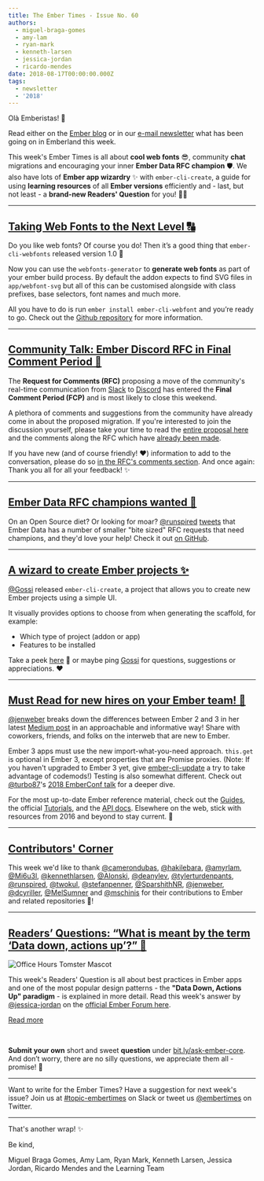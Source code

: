 ```yaml
---
title: The Ember Times - Issue No. 60
authors:
  - miguel-braga-gomes
  - amy-lam
  - ryan-mark
  - kenneth-larsen
  - jessica-jordan
  - ricardo-mendes
date: 2018-08-17T00:00:00.000Z
tags:
  - newsletter
  - '2018'
---
```



Olà Emberistas! 🐹

Read either on the [Ember blog](https://emberjs.com/blog/tags/newsletter.html) or in our [e-mail newsletter](https://the-emberjs-times.ongoodbits.com/) what has been going on in Emberland this week.

This week's Ember Times is all about **cool web fonts** 😎, community **chat** migrations and encouraging your inner **Ember Data RFC champion** 🛡. We also have lots of **Ember app wizardry** ✨ with `ember-cli-create`, a guide for using **learning resources** of all **Ember versions** efficiently and - last, but not least - a **brand-new Readers' Question** for you! 💁🏻

<!-- READMORE -->

---

## [Taking Web Fonts to the Next Level 🔠](https://github.com/vitch/ember-cli-webfont)

Do you like web fonts? Of course you do! Then it’s a good thing that `ember-cli-webfonts` released version 1.0 🎉

Now you can use the `webfonts-generator` to **generate web fonts** as part of your ember build process. By default the addon expects to find SVG files in `app/webfont-svg` but all of this can be customised alongside with class prefixes, base selectors, font names and much more.

All you have to do is run `ember install ember-cli-webfont` and you’re ready to go. Check out the [Github repository](https://github.com/vitch/ember-cli-webfont) for more information.

---

## [Community Talk: Ember Discord RFC in Final Comment Period 📢](https://github.com/emberjs/rfcs/pull/345)

The **Request for Comments (RFC)** proposing a move of the community's real-time communication from
[Slack](https://ember-community-slackin.herokuapp.com/) to [Discord](https://discordapp.com/) has entered the **Final Comment Period (FCP)** and is most likely to close this weekend.

A plethora of comments and suggestions from the community have already come in about the proposed migration.
If you're interested to join the discussion yourself, please take your time to
read the [entire proposal here](https://github.com/MelSumner/rfcs/blob/feature/rfc-discord/text/0000-discord.md) and
the comments along the RFC which have [already been made](https://github.com/emberjs/rfcs/pull/345).

If you have new (and of course friendly! ❤️) information to add to the conversation, please do so [in the RFC's comments section](https://github.com/emberjs/rfcs/pull/345). And once again: Thank you all for all your feedback! ✨

---

## [Ember Data RFC champions wanted 💪](https://github.com/emberjs/rfcs/issues?utf8=%E2%9C%93&q=is%3Aissue+is%3Aopen+label%3AT-ember-data+label%3A%22Needs+Champion%22)

On an Open Source diet? Or looking for moar? [@runspired](https://github.com/runspired) [tweets](https://twitter.com/Runspired/status/1030260354519982080) that Ember Data has a number of smaller "bite sized" RFC requests that need champions, and they'd love your help! Check it out [on GitHub](https://github.com/emberjs/rfcs/issues?q=is%3Aissue+is%3Aopen+label%3AT-ember-data+label%3A%22Needs+Champion%22).

---

## [A wizard to create Ember projects ✨‍](https://github.com/gossi/ember-cli-create)

[@Gossi](https://github.com/gossi) released `ember-cli-create`, a project that allows you to create new Ember projects using a simple UI.

It visually provides options to choose from when generating the scaffold, for example:

- Which type of project (addon or app)
- Features to be installed

Take a peek [here](https://github.com/gossi/ember-cli-create) 👀 or maybe ping [Gossi](https://twitter.com/unistyler) for questions, suggestions or appreciations. ❤️

---

## [Must Read for new hires on your Ember team! 🐹](https://medium.com/front-end-hacking/how-to-use-ember-2-code-in-your-ember-3-app-9ed15c28bad6)

[@jenweber](https://github.com/jenweber) breaks down the differences between Ember 2 and 3 in her latest [Medium post](https://medium.com/front-end-hacking/how-to-use-ember-2-code-in-your-ember-3-app-9ed15c28bad6) in an approachable and informative way! Share with coworkers, friends, and folks on the interweb that are new to Ember.

Ember 3 apps must use the new import-what-you-need approach. `this.get` is optional in Ember 3, except properties that are Promise proxies. (Note: If you haven't upgraded to Ember 3 yet, give [ember-cli-update](https://github.com/ember-cli/ember-cli-update#readme) a try to take advantage of codemods!) Testing is also somewhat different. Check out [@turbo87](https://github.com/turbo87/)'s [2018 EmberConf talk](https://www.youtube.com/watch?v=8D-O4cSteRk) for a deeper dive.

For the most up-to-date Ember reference material, check out the [Guides](https://guides.emberjs.com/release/), the official [Tutorials](https://guides.emberjs.com/release/tutorial/ember-cli/), and the [API docs](https://emberjs.com/api). Elsewhere on the web, stick with resources from 2016 and beyond to stay current. 💯

---


## [Contributors' Corner](https://guides.emberjs.com/release/contributing/repositories/)

<p>This week we'd like to thank <a href="https://github.com/camerondubas" target="gh-user">@camerondubas</a>, <a href="https://github.com/hakilebara" target="gh-user">@hakilebara</a>, <a href="https://github.com/amyrlam" target="gh-user">@amyrlam</a>, <a href="https://github.com/Mi6u3l" target="gh-user">@Mi6u3l</a>, <a href="https://github.com/kennethlarsen" target="gh-user">@kennethlarsen</a>, <a href="https://github.com/Alonski" target="gh-user">@Alonski</a>, <a href="https://github.com/deanylev" target="gh-user">@deanylev</a>, <a href="https://github.com/tylerturdenpants" target="gh-user">@tylerturdenpants</a>, <a href="https://github.com/runspired" target="gh-user">@runspired</a>, <a href="https://github.com/twokul" target="gh-user">@twokul</a>, <a href="https://github.com/stefanpenner" target="gh-user">@stefanpenner</a>, <a href="https://github.com/SparshithNR" target="gh-user">@SparshithNR</a>, <a href="https://github.com/jenweber" target="gh-user">@jenweber</a>, <a href="https://github.com/dcyriller" target="gh-user">@dcyriller</a>, <a href="https://github.com/MelSumner" target="gh-user">@MelSumner</a> and <a href="https://github.com/mschinis" target="gh-user">@mschinis</a> for their contributions to Ember and related repositories 💖!</p>

---

## [Readers’ Questions: “What is meant by the term ‘Data down, actions up’?” 🤔](https://discuss.emberjs.com/t/readers-questions-what-is-meant-by-the-term-data-down-actions-up/15311)

<div class="blog-row">
  <img class="float-right small transparent padded" alt="Office Hours Tomster Mascot" title="Readers' Questions" src="/images/tomsters/officehours.png" />

  <p>This week's Readers' Question is all about best practices in Ember apps and one of the most popular design patterns - the <strong>"Data Down, Actions Up"
  paradigm</strong> - is explained in more detail. Read this week's answer by <a href="https://github.com/jessica-jordan" target="gh-jj">@jessica-jordan</a> on the <a href="https://discuss.emberjs.com/t/readers-questions-what-is-meant-by-the-term-data-down-actions-up/15311" target="discuss">official Ember Forum here</a>.</p>

<p><a class="es-button" href="https://discuss.emberjs.com/t/readers-questions-what-is-meant-by-the-term-data-down-actions-up/15311" target="compmanager">Read more</a></p>
<br/>

<p><strong>Submit your own</strong> short and sweet <strong>question</strong> under <a href="https://bit.ly/ask-ember-core" target="rq">bit.ly/ask-ember-core</a>. And don’t worry, there are no silly questions, we appreciate them all - promise! 🤞</p>

</div>

---

Want to write for the Ember Times? Have a suggestion for next week's issue? Join us at [#topic-embertimes](https://embercommunity.slack.com/messages/C8P6UPWNN/) on Slack or tweet us [@embertimes](https://twitter.com/embertimes) on Twitter.

---


That's another wrap! ✨

Be kind,

Miguel Braga Gomes, Amy Lam, Ryan Mark, Kenneth Larsen, Jessica Jordan, Ricardo Mendes and the Learning Team

